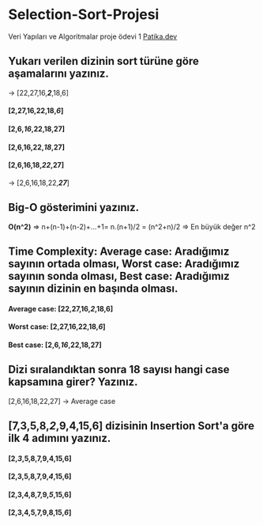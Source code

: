 # Selection-Sort-Projesi
Veri Yapıları ve Algoritmalar proje ödevi 1
[Patika.dev](www.patika.dev)

## Yukarı verilen dizinin sort türüne göre aşamalarını yazınız.

-> [22,27,16,***2***,18,6]
#### [2,27,16,22,18,*6*]
#### [2,6,*16*,22,18,27]
#### [2,6,16,22,*18*,27]
#### [2,6,16,18,*22*,27]
-> [2,6,16,18,22,***27***]

## Big-O gösterimini yazınız.

**O(n^2)** => n+(n-1)+(n-2)+...+1= n.(n+1)/2 = (n^2+n)/2 => En büyük değer n^2 

## Time Complexity: Average case: Aradığımız sayının ortada olması, Worst case: Aradığımız sayının sonda olması, Best case: Aradığımız sayının dizinin en başında olması.

#### Average case: [22,27,16,***2***,18,6] 
#### Worst case: [2,27,16,22,18,***6***] 
#### Best case: [2,6,***16***,22,18,27]

## Dizi sıralandıktan sonra 18 sayısı hangi case kapsamına girer? Yazınız.

 [2,6,16,18,22,27] -> Average case
 
## [7,3,5,8,*2*,9,4,15,6] dizisinin Insertion Sort'a göre ilk 4 adımını yazınız.

#### [2,*3*,5,8,7,9,4,15,6]
#### [2,3,5,8,7,9,*4*,15,6]
#### [2,3,4,8,7,9,*5*,15,6]
#### [2,3,4,5,7,9,8,15,*6*]
